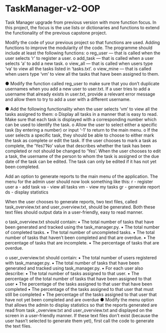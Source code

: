 # TaskManager-v2-OOP
Task Manager upgrade from previous version with more function focus.
In this project, the focus is the use lists or dictionaries and functions to extend the functionality of the previous capstone project.


Modify the code of your previous project so that functions are used. 
Adding functions to improve the modularity of the code. 
The programme should include at least the following functions:
o reg_user — that is called when the user selects ‘r’ to register a user.
o add_task — that is called when a user selects ‘a’ to add a new task.
o view_all — that is called when users type ‘va’ to view all the tasks listed in ‘tasks.txt’.
o view_mine — that is called when users type ‘vm’ to view all the tasks that have been assigned to them.

● Modify the function called reg_user to make sure that you don’t duplicate usernames when you add a new user to user.txt.
If a user tries to add a username that already exists in user.txt, 
provide a relevant error message and allow them to try to add a user with a different username.

● Add the following functionality when the user selects ‘vm’ to view all the tasks assigned to them:
o Display all tasks in a manner that is easy to read.
Make sure that each task is displayed with a corresponding number which can be used to identify the task.
o Allow the user to select either a specific task (by entering a number) or input ‘-1’ to return to the main menu.
o If the user selects a specific task, they should be able to choose to either mark the task as complete or edit the task.
If the user chooses to mark a task as complete, the ‘Yes’/’No’ value that describes whether the task has been completed or not should be changed to ‘Yes’.
When the user chooses to edit a task, the username of the person to whom the task is assigned or the due date of the task can be edited. 
The task can only be edited if it has not yet been completed.

Add an option to generate reports to the main menu of the application.
The menu for the admin user should now look something like this:
r - register user
a - add task
va - view all tasks
vm - view my tasks
gr - generate report
ds - display statistics

When the user chooses to generate reports, two text files, called task_overview.txt and user_overview.txt, should be generated.
Both these text files should output data in a user-friendly, easy to read manner.

o task_overview.txt should contain:
▪ The total number of tasks that have been generated and tracked using the task_manager.py.
▪ The total number of completed tasks.
▪ The total number of uncompleted tasks.
▪ The total number of tasks that haven’t been completed and that are overdue.
▪ The percentage of tasks that are incomplete.
▪ The percentage of tasks that are overdue.

o user_overview.txt should contain:
▪ The total number of users registered with task_manager.py.
▪ The total number of tasks that have been generated and tracked using task_manager.py.
▪ For each user also describe:
▪ The total number of tasks assigned to that user.
▪ The percentage of the total number of tasks that have been assigned to that user
▪ The percentage of the tasks assigned to that user that have been completed
▪ The percentage of the tasks assigned to that user that must still be completed
▪ The percentage of the tasks assigned to that user that have not yet been completed and are overdue
● Modify the menu option that allows the admin to display statistics so that the reports generated are read from task _overview.txt and user_overview.txt and displayed on the screen in a user-friendly manner.
If these text files don’t exist (because the user hasn’t selected to generate them yet), first call the code to generate the text files.
